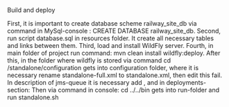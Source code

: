 Build and deploy

First, it is important to create database scheme railway_site_db via command in MySql-console : CREATE DATABASE railway_site_db.
Second, run script database.sql in resources folder. It create all necessary tables and links between them.
Third, load and install WildFly server.
Fourth, in main folder of project run command: mvn clean install wildfly:deploy.
After this, in the folder where wildfly is stored via command cd /standalone/configuration gets into configuration folder, where it is necessary rename standalone-full.xml to standalone.xml, then edit this fail. In description of jms-queue it is necessary add <jms-topic name="rwTopic" entries="java:/jms/topic/rw"/>, and in deployments-section: 
<deployment name="mysql-connector-java-8.0.11.jar" runtime-name="mysql-connector-java-8.0.11.jar">
            <content sha1="2c3d25fe1dfdd6496e0bbe47d67809f67487cfba"/>
        </deployment>
Then via command in console: cd ../../bin gets into run-folder and run standalone.sh
